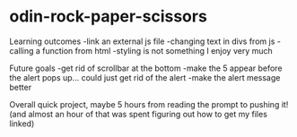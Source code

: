 # odin-rock-paper-scissors
 Learning outcomes
 -link an external js file
 -changing text in divs from js
 -calling a function from html
 -styling is not something I enjoy very much

 Future goals
 -get rid of scrollbar at the bottom
 -make the 5 appear before the alert pops up... could just get rid of the alert
 -make the alert message better

 Overall quick project, maybe 5 hours from reading the prompt to pushing it! 
 (and almost an hour of that was spent figuring out how to get my files linked)
 